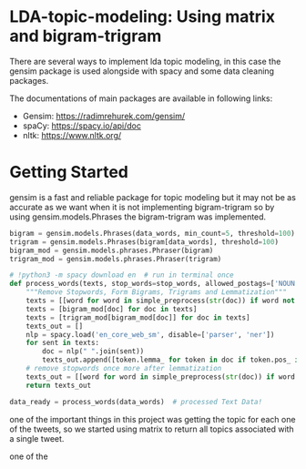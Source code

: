 # LDA-topic-modeling: Using matrix and bigram-trigram
There are several ways to implement lda topic modeling, in this case the gensim package is used alongside with spacy and some data cleaning packages.

The documentations of main packages are available in following links:
- Gensim: https://radimrehurek.com/gensim/
- spaCy: https://spacy.io/api/doc
- nltk: https://www.nltk.org/

# Getting Started

gensim is a fast and reliable package for topic modeling but it may not be as accurate as we want when it is not implementing bigram-trigram so by using gensim.models.Phrases the bigram-trigram was implemented.

```python
bigram = gensim.models.Phrases(data_words, min_count=5, threshold=100) # higher threshold fewer phrases.
trigram = gensim.models.Phrases(bigram[data_words], threshold=100)  
bigram_mod = gensim.models.phrases.Phraser(bigram)
trigram_mod = gensim.models.phrases.Phraser(trigram)

# !python3 -m spacy download en  # run in terminal once
def process_words(texts, stop_words=stop_words, allowed_postags=['NOUN', 'ADJ', 'VERB', 'ADV']):
    """Remove Stopwords, Form Bigrams, Trigrams and Lemmatization"""
    texts = [[word for word in simple_preprocess(str(doc)) if word not in stop_words] for doc in texts]
    texts = [bigram_mod[doc] for doc in texts]
    texts = [trigram_mod[bigram_mod[doc]] for doc in texts]
    texts_out = []
    nlp = spacy.load('en_core_web_sm', disable=['parser', 'ner'])
    for sent in texts:
        doc = nlp(" ".join(sent)) 
        texts_out.append([token.lemma_ for token in doc if token.pos_ in allowed_postags])
    # remove stopwords once more after lemmatization
    texts_out = [[word for word in simple_preprocess(str(doc)) if word not in stop_words] for doc in texts_out]    
    return texts_out

data_ready = process_words(data_words)  # processed Text Data!
```

one of the important things in this project was getting the topic for each one of the tweets, so we started using matrix to return all topics associated with a single tweet.

one of the 
